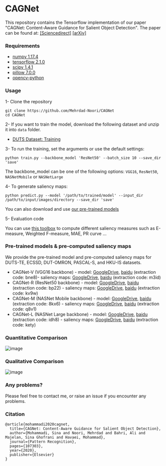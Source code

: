 # CAGNet
This repository contains the Tensorflow implementation of our paper "CAGNet: Content-Aware Guidance for Salient Object Detection". The paper can be found at: [[Sciencedirect]](https://www.sciencedirect.com/science/article/abs/pii/S0031320320301072) [[arXiv]](https://arxiv.org/abs/1911.13168)


### Requirements
- [numpy 1.17.4](https://numpy.org/)
- [tensorflow 2.1.0](https://www.tensorflow.org/)
- [scipy 1.4.1](https://www.scipy.org/)
- [pillow 7.0.0](https://pillow.readthedocs.io/)
- [opencv-python](https://github.com/skvark/opencv-python)

### Usage
1- Clone the repository
```
git clone https://github.com/Mehrdad-Noori/CAGNet
cd CAGNet
```
2- If you want to train the model, download the following dataset and unzip it into `data` folder.
- [DUTS Dataset: Training](http://saliencydetection.net/duts/)

3- To run the training, set the arguments or use the default settings: 

```
python train.py --backbone_model 'ResNet50' --batch_size 10 --save_dir 'save'
```
The backbone_model can be one of the following options: `VGG16`, `ResNet50`, `NASNetMobile` or `NASNetLarge` 

4- To generate saliency maps:
```
python predict.py --model '/path/to/trained/model' --input_dir /path/to/input/images/directory --save_dir 'save'
```
You can also download and use [our pre-trained models](#pre-trained-models--pre-computed-saliency-maps)


5- Evaluation code

You can use [this toolbox](https://github.com/Mehrdad-Noori/Saliency-Evaluation-Toolbox) to compute different saliency measures such as E-measure, Weighted F-measure, MAE, PR curve ...

### 


### Pre-trained models & pre-computed saliency maps
We provide the pre-trained model and pre-computed saliency maps for DUTS-TE, ECSSD, DUT-OMRON, PASCAL-S, and HKU-IS datasets.

- CAGNet-V (VGG16 backbone) - model: [GoogleDrive](https://drive.google.com/drive/folders/1V8L5x5FjDrBU04uueVnHYJi7W8E8KGdN?usp=sharing), [baidu](https://pan.baidu.com/s/1OlSel8a7eKmh-rMFUyz91A) (extraction code: bne8)-  saliency maps: [GoogleDrive](https://drive.google.com/open?id=1T2qB-axQOSXPT2XOQ_zfBFDdIlIbgpsf), [baidu](https://pan.baidu.com/s/1MWGO7d6vPFqFulqElW6f1g) (extraction code: m3id)
- CAGNet-R (ResNet50 backbone) - model: [GoogleDrive](https://drive.google.com/drive/folders/1a763tL98Z3DUmpl3BisoRh5FWafaV4i1?usp=sharing), [baidu](https://pan.baidu.com/s/1MGj-69e4qnONPZ1XiEbSFA) (extraction code: bp22) - saliency maps: [GoogleDrive](https://drive.google.com/open?id=1YIJTPShV93PvNvz-LZP4NMVbwbFNHBBM), [baidu](https://pan.baidu.com/s/1nbXaUCsDc_zz6nn69HFWzA) (extraction code: kv9w)
- CAGNet-M (NASNet Mobile backbone) - model: [GoogleDrive](https://drive.google.com/drive/folders/13inkoc0kj5lbX0EphWgfSweRX1uqWQ3A?usp=sharing), [baidu](https://pan.baidu.com/s/1PRQTOB_YhAMAnK2v28-hPA) (extraction code: 8kx6) - saliency maps: [GoogleDrive](https://drive.google.com/open?id=1T3W-lvQpqJrD8JzfQm4K2_PQ4caOBWir), [baidu](https://pan.baidu.com/s/19P_DuUVvGfyWieQkOu3gGw) (extraction code: q8v1)
- CAGNet-L (NASNet Large backbone) - model: [GoogleDrive](https://drive.google.com/drive/folders/12mo-8qYsDSLkzPAGHydbgW0Ibmr2rm1K?usp=sharing), [baidu](https://pan.baidu.com/s/1XxKrJeeBf7bz7UmpbRglzg) (extraction code: idh8) - saliency maps: [GoogleDrive](https://drive.google.com/open?id=1C-lP99h4W_0Gx1QKQ9HkiX8xhP38Hb7p), [baidu](https://pan.baidu.com/s/1jSryA9BFI7-Ee3h5xiiqIw) (extraction code: kety)

### Quantitative Comparison

![image](https://github.com/Mehrdad-Noori/CAGNet/blob/master/figures/quantitative.jpg)


### Qualitative Comparison

![image](https://github.com/Mehrdad-Noori/CAGNet/blob/master/figures/qualitative.jpg)

### Any problems?

Please feel free to contact me, or raise an issue if you encounter any problems.

### Citation
```
@article{mohammadi2020cagnet,
  title={CAGNet: Content-Aware Guidance for Salient Object Detection},
  author={Mohammadi, Sina and Noori, Mehrdad and Bahri, Ali and Majelan, Sina Ghofrani and Havaei, Mohammad},
  journal={Pattern Recognition},
  pages={107303},
  year={2020},
  publisher={Elsevier}
}
```
